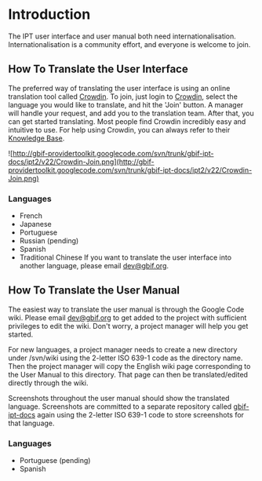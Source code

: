 

# Introduction #
The IPT user interface and user manual both need internationalisation. Internationalisation is a community effort, and everyone is welcome to join.

## How To Translate the User Interface ##
The preferred way of translating the user interface is using an online translation tool called [Crowdin](https://crowdin.com/project/gbif-ipt). To join, just login to [Crowdin](https://crowdin.com/project/gbif-ipt), select the language you would like to translate, and hit the 'Join' button. A manager will handle your request, and add you to the translation team. After that, you can get started translating. Most people find Crowdin incredibly easy and intuitive to use. For help using Crowdin, you can always refer to their [Knowledge Base](https://support.crowdin.com/for-translators/getting-started-translators/interface-overview).


![http://gbif-providertoolkit.googlecode.com/svn/trunk/gbif-ipt-docs/ipt2/v22/Crowdin-Join.png](http://gbif-providertoolkit.googlecode.com/svn/trunk/gbif-ipt-docs/ipt2/v22/Crowdin-Join.png)
### Languages ###

  * French
  * Japanese
  * Portuguese
  * Russian (pending)
  * Spanish
  * Traditional Chinese
If you want to translate the user interface into another language, please email dev@gbif.org.

## How To Translate the User Manual ##
The easiest way to translate the user manual is through the Google Code wiki. Please email dev@gbif.org to get added to the project with sufficient privileges to edit the wiki. Don't worry, a project manager will help you get started.

For new languages, a project manager needs to create a new directory under /svn/wiki using the 2-letter ISO 639-1 code as the directory name. Then the project manager will copy the English wiki page corresponding to the User Manual to this directory. That page can then be translated/edited directly through the wiki.

Screenshots throughout the user manual should show the translated language. Screenshots are committed to a separate repository called [gbif-ipt-docs](https://code.google.com/p/gbif-providertoolkit/source/browse/#svn%2Ftrunk%2Fgbif-ipt-docs) again using the 2-letter ISO 639-1 code to store screenshots for that language.

### Languages ###

  * Portuguese (pending)
  * Spanish